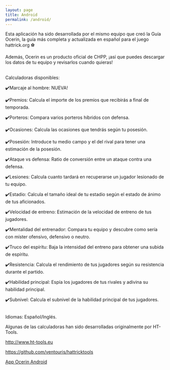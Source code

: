```yaml
---
layout: page
title: Android
permalink: /android/
---
```

Esta aplicación ha sido desarrollada por el mismo equipo que creó la Guía Ocerin, la guía más completa y actualizada en español para el juego hattrick.org ⚽

Además, Ocerin es un producto oficial de CHPP, ¡así que puedes descargar los datos de tu equipo y revisarlos cuando quieras!

<br/>
Calculadoras disponibles:

✔️Marcaje al hombre: NUEVA!

✔️Premios: Calcula el importe de los premios que recibirás a final de temporada.

✔️Porteros: Compara varios porteros híbridos con defensa.

✔️Ocasiones: Calcula las ocasiones que tendrás según tu posesión.

✔️Posesión: Introduce tu medio campo y el del rival para tener una estimación de la posesión.

✔️Ataque vs defensa: Ratio de conversión entre un ataque contra una defensa.

✔️Lesiones: Calcula cuanto tardará en recuperarse un jugador lesionado de tu equipo.

✔️Estadio: Calcula el tamaño ideal de tu estadio según el estado de ánimo de tus aficionados.

✔️Velocidad de entreno: Estimación de la velocidad de entreno de tus jugadores.

✔️Mentalidad del entrenador: Compara tu equipo y descubre como sería con míster ofensivo, defensivo o neutro.

✔️Truco del espíritu: Baja la intensidad del entreno para obtener una subida de espíritu.

✔️Resistencia: Calcula el rendimiento de tus jugadores según su resistencia durante el partido.

✔️Habilidad principal: Espía los jugadores de tus rivales y adivina su habilidad principal.

✔️Subnivel: Calcula el subnivel de la habilidad principal de tus jugadores.

<br/>
Idiomas: Español/Inglés.

Algunas de las calculadoras han sido desarrolladas originalmente por HT-Tools.

http://www.ht-tools.eu

https://github.com/ventouris/hattricktools

[App Ocerin Android](https://play.google.com/store/apps/details?id=com.guiaocerin)
